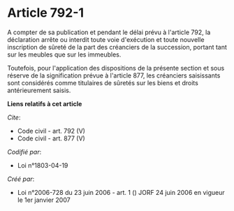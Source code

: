 # Article 792-1

A compter de sa publication et pendant le délai prévu à l'article 792, la déclaration arrête ou interdit toute voie
d'exécution et toute nouvelle inscription de sûreté de la part des créanciers de la succession, portant tant sur les meubles
que sur les immeubles. 

Toutefois, pour l'application des dispositions de la présente section et sous réserve de la signification prévue à l'article
877, les créanciers saisissants sont considérés comme titulaires de sûretés sur les biens et droits antérieurement saisis.

**Liens relatifs à cet article**

_Cite_:

  - Code civil - art. 792 (V)
  - Code civil - art. 877 (V)

_Codifié par_:

  - Loi n°1803-04-19

_Créé par_:

  - Loi n°2006-728 du 23 juin 2006 - art. 1 () JORF 24 juin 2006 en vigueur le 1er janvier 2007
